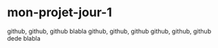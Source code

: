 # mon-projet-jour-1
github, github, github
blabla
github, github, github
github, github, github
dede
blabla

